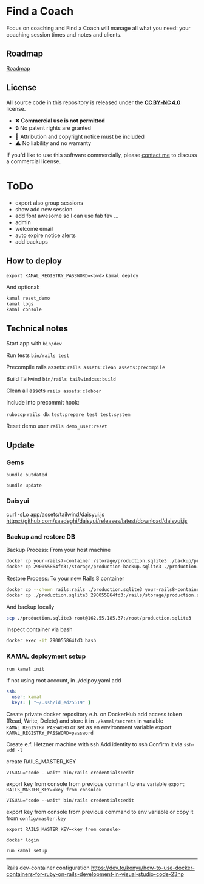 # Find a Coach

Focus on coaching and Find a Coach will manage all what you need: your coaching session times and notes and clients.

## Roadmap

[Roadmap](https://github.com/users/valasek/projects/2/views/1?layout=board)

## License

All source code in this repository is released under the **[CC BY‑NC 4.0](https://creativecommons.org/licenses/by‑nc/4.0/)** license.

- ❌ **Commercial use is not permitted**
- 🔒 No patent rights are granted
- 📝 Attribution and copyright notice must be included
- ⚠️ No liability and no warranty

If you'd like to use this software commercially, please [contact me](https://www.stanislavvalasek.com/en/contact/) to discuss a commercial license.

# ToDo

- export also group sessions
- show add new session
- add font awesome so I can use fab fav ...
- admin
- welcome email
- auto expire notice alerts
- add backups 

## How to deploy

`export KAMAL_REGISTRY_PASSWORD=<pwd>`
`kamal deploy`

And optional:

```sh
kamal reset_demo
kamal logs
kamal console
```

## Technical notes

Start app with `bin/dev`

Run tests `bin/rails test`

Precompile rails assets: `rails assets:clean assets:precompile` 

Build Tailwind `bin/rails tailwindcss:build` 

Clean all assets `rails assets:clobber` 

Include into precommit hook:

`rubocop` 
`rails db:test:prepare test test:system`

Reset demo user `rails demo_user:reset` 

 ## Update
 
 ### Gems

`bundle outdated`
 
`bundle update`

### Daisyui

curl -sLo app/assets/tailwind/daisyui.js https://github.com/saadeghi/daisyui/releases/latest/download/daisyui.js

### Backup and restore DB

Backup Process: From your host machine

```sh
docker cp your-rails7-container:/storage/production.sqlite3 ./backup/production.sqlite3
docker cp 290055864fd3:/storage/production-backup.sqlite3 ./production.sqlite3
```

Restore Process: To your new Rails 8 container

```sh
docker cp --chown rails:rails ./production.sqlite3 your-rails8-container:/rails/storage/production.sqlite3
docker cp ./production.sqlite3 290055864fd3:/rails/storage/production.sqlite3
```

And backup locally

```sh
scp ./production.sqlite3 root@162.55.185.37:/root/production.sqlite3
```

Inspect container via bash

```sh
docker exec -it 290055864fd3 bash
```

### KAMAL deployment setup

`run kamal init`

if not using root account, in ./delpoy.yaml add

```yaml
ssh:
  user: kamal
  keys: [ "~/.ssh/id_ed25519" ]
```

Create private docker repository e.h. on DockerHub
add access token (Read, Write, Delete) and store it in `./kamal/secrets` in variable `KAMAL_REGISTRY_PASSWORD` or set as en environment variable export `KAMAL_REGISTRY_PASSWORD=password`

Create e.f. Hetzner machine with ssh
Add identity to ssh
Confirm it via `ssh-add -l`

create RAILS_MASTER_KEY

`VISUAL="code --wait" bin/rails credentials:edit`

export key from console from previous commant to env variable `export RAILS_MASTER_KEY=<key from console>`

`VISUAL="code --wait" bin/rails credentials:edit`

export key from console from previous command to env variable or copy it from `config/master.key`

`export RAILS_MASTER_KEY=<key from console>`

`docker login`

`run kamal setup`

---

Rails dev-container configuration
https://dev.to/konyu/how-to-use-docker-containers-for-ruby-on-rails-development-in-visual-studio-code-23np
